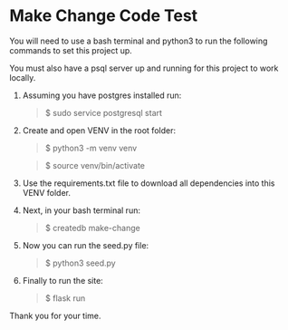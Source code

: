 # Make Change Code Test

You will need to use a bash terminal and python3 to run the following commands to set this project up.

You must also have a psql server up and running for this project to work locally.

1. Assuming you have postgres installed run:
    >$ sudo service postgresql start

2. Create and open VENV in the root folder:
    >$ python3 -m venv venv

    >$ source venv/bin/activate

3. Use the requirements.txt file to download all dependencies into this VENV folder.

4. Next, in your bash terminal run:
    > $ createdb make-change

5. Now you can run the seed.py file:
    > $ python3 seed.py

6. Finally to run the site:
    > $ flask run

Thank you for your time.
